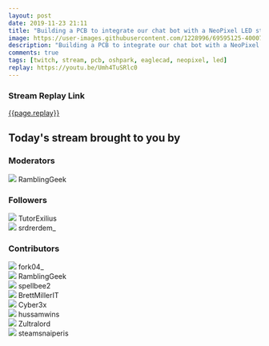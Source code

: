 ```yaml
---
layout: post
date: 2019-11-23 21:11
title: "Building a PCB to integrate our chat bot with a NeoPixel LED strip"
image: https://user-images.githubusercontent.com/1228996/69595125-40007580-0fc4-11ea-82d8-164a1724cf76.png
description: "Building a PCB to integrate our chat bot with a NeoPixel LED strip"
comments: true
tags: [twitch, stream, pcb, oshpark, eaglecad, neopixel, led]
replay: https://youtu.be/Umh4TuSRlc0
---
```


### Stream Replay Link

[{{page.replay}}]({{page.replay}})

<!--more-->

## Today's stream brought to you by

### Moderators

<div class="users">
  <div class="user">
    <img class="profile" src="https://static-cdn.jtvnw.net/jtv_user_pictures/e0b2472c-b103-44d3-b132-c618032217ef-profile_image-300x300.png"/>
    <span>RamblingGeek<br/>
      <a href="https://twitch.tv/ramblinggeek" target="_blank"><i class="fab fa-twitch" aria-hidden="true"></i></a><a href="https://twitter.com/rgeekuk" target="_blank"><i class="fab fa-twitter" aria-hidden="true"></i></a><a href="https://github.com/ramblinggeekuk" target="_blank"><i class="fab fa-github" aria-hidden="true"></i></a></span>
  </div>
</div>

### Followers

<div class="users">
  <div class="user">
    <img class="profile" src="https://static-cdn.jtvnw.net/jtv_user_pictures/bbd8ba36-71e9-447a-a1e2-07db82b61088-profile_image-300x300.png"/>
    <span>TutorExilius<br/>
      <a href="https://twitch.tv/tutorexilius" target="_blank"><i class="fab fa-twitch" aria-hidden="true"></i></a></span>
  </div>
  <div class="user">
    <img class="profile" src="https://static-cdn.jtvnw.net/jtv_user_pictures/58cca42e-90c5-4019-80eb-08a3e873ec12-profile_image-300x300.png"/>
    <span>srdrerdem_<br/>
      <a href="https://twitch.tv/srdrerdem_" target="_blank"><i class="fab fa-twitch" aria-hidden="true"></i></a></span>
  </div>
</div>

### Contributors

<div class="users">
  <div class="user">
    <img class="profile" src="https://static-cdn.jtvnw.net/jtv_user_pictures/cd60b68d-824e-4e41-b7bb-8d9fb85258a7-profile_image-300x300.png"/>
    <span>fork04_<br/>
      <a href="https://twitch.tv/fork04_" target="_blank"><i class="fab fa-twitch" aria-hidden="true"></i></a></span>
  </div>
  <div class="user">
    <img class="profile" src="https://static-cdn.jtvnw.net/jtv_user_pictures/e0b2472c-b103-44d3-b132-c618032217ef-profile_image-300x300.png"/>
    <span>RamblingGeek<br/>
      <a href="https://twitch.tv/ramblinggeek" target="_blank"><i class="fab fa-twitch" aria-hidden="true"></i></a><a href="https://twitter.com/rgeekuk" target="_blank"><i class="fab fa-twitter" aria-hidden="true"></i></a><a href="https://github.com/ramblinggeekuk" target="_blank"><i class="fab fa-github" aria-hidden="true"></i></a></span>
  </div>
  <div class="user">
    <img class="profile" src="https://static-cdn.jtvnw.net/jtv_user_pictures/eedf4b43-e822-426e-b79f-42e0306b1281-profile_image-300x300.png"/>
    <span>spellbee2<br/>
      <a href="https://twitch.tv/spellbee2" target="_blank"><i class="fab fa-twitch" aria-hidden="true"></i></a></span>
  </div>
  <div class="user">
    <img class="profile" src="https://static-cdn.jtvnw.net/jtv_user_pictures/0b21b9c4-d5ac-4837-ba3f-35c4934ceef6-profile_image-300x300.png"/>
    <span>BrettMillerIT<br/>
      <a href="https://twitch.tv/brettmillerit" target="_blank"><i class="fab fa-twitch" aria-hidden="true"></i></a><a href="https://twitter.com/brettmiller_it" target="_blank"><i class="fab fa-twitter" aria-hidden="true"></i></a><a href="https://github.com/brettmillerb" target="_blank"><i class="fab fa-github" aria-hidden="true"></i></a></span>
  </div>
  <div class="user">
    <img class="profile" src="https://static-cdn.jtvnw.net/jtv_user_pictures/d18006de-158b-41a3-b591-e54b14b58930-profile_image-300x300.png"/>
    <span>Cyber3x<br/>
      <a href="https://twitch.tv/cyber3x" target="_blank"><i class="fab fa-twitch" aria-hidden="true"></i></a></span>
  </div>
  <div class="user">
    <img class="profile" src="https://static-cdn.jtvnw.net/jtv_user_pictures/hussamwins-profile_image-95954456c1d604d3-300x300.jpeg"/>
    <span>hussamwins<br/>
      <a href="https://twitch.tv/hussamwins" target="_blank"><i class="fab fa-twitch" aria-hidden="true"></i></a></span>
  </div>
  <div class="user">
    <img class="profile" src="https://static-cdn.jtvnw.net/jtv_user_pictures/86b527fa-dd23-4185-a335-2a97738746cb-profile_image-300x300.jpg"/>
    <span>Zultralord<br/>
      <a href="https://twitch.tv/zultralord" target="_blank"><i class="fab fa-twitch" aria-hidden="true"></i></a></span>
  </div>
  <div class="user">
    <img class="profile" src="https://static-cdn.jtvnw.net/user-default-pictures-uv/998f01ae-def8-11e9-b95c-784f43822e80-profile_image-300x300.png"/>
    <span>steamsnaiperis<br/>
      <a href="https://twitch.tv/steamsnaiperis" target="_blank"><i class="fab fa-twitch" aria-hidden="true"></i></a></span>
  </div>
</div>
